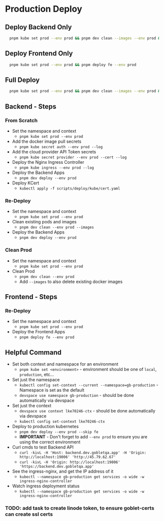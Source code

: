# Production Deploy

## Deploy Backend Only
```sh
  pnpm kube set prod --env prod && pnpm dev clean --images --env prod && pnpm deploy be --env prod
```

## Deploy Frontend Only
```sh
  pnpm kube set prod --env prod && pnpm deploy fe --env prod
```

## Full Deploy
```sh
  pnpm kube set prod --env prod && pnpm dev clean --images --env prod && pnpm deploy be --env prod && pnpm deploy fe --env prod
```

## Backend - Steps

### From Scratch
* Set the namespace and context
  * `pnpm kube set prod --env prod`
* Add the docker image pull secrets
  * `pnpm kube secret auth --env prod --log`
* Add the cloud provider API Token secrets
  * `pnpm kube secret provider --env prod --cert --log`
* Deploy the Nginx Ingress Controller
  * `pnpm kube ingress --env prod --log`
* Deploy the Backend Apps
  * `pnpm dev deploy --env prod`
* Deploy KCert
  * `kubectl apply -f scripts/deploy/kube/cert.yaml`

### Re-Deploy

* Set the namespace and context
  * `pnpm kube set prod --env prod`
* Clean existing pods and images
  * `pnpm dev clean --env prod --images`
* Deploy the Backend Apps
  * `pnpm dev deploy --env prod`

### Clean Prod

* Set the namespace and context
  * `pnpm kube set prod --env prod`
* Clean Prod
  * `pnpm dev clean --env prod`
  * Add `--images` to also delete existing docker images


## Frontend - Steps

### Re-Deploy

* Set the namespace and context
  * `pnpm kube set prod --env prod`
* Deploy the Frontend Apps
  * `pnpm deploy fe --env prod`


## Helpful Command
* Set both context and namespace for an environment
  * `pnpm kube set <environment>` - environment should be one of `local`, `production`, etc...
* Set just the namespace
  * `kubectl config set-context --current --namespace=gb-production` - Namespace is set as the default
  * `devspace use namespace gb-production` - should be done automatically via devspace
* Set just the context
  * `devspace use context lke70246-ctx` - should be done automatically via devspace
  * `kubectl config set-context lke70246-ctx`
* Deploy to production kubernetes
  * `pnpm dev deploy --env prod --skip fe`
  * **IMPORTANT** - Don't forget to add `--env prod` to ensure you are using the correct environment
* Curl cmds to test Backend API
  * `curl -kivL -H 'Host: backend.dev.gobletqa.app' -H 'Origin: http://localhost:19006' 'http://45.79.62.67'`
  * `curl -kivL -H 'Origin: http://localhost:19006' 'https://backend.dev.gobletqa.app'`
* See the ingress-nginx, and get the IP address of it
  * `kubectl --namespace gb-production get services -o wide -w ingress-nginx-controller`
* Watch ingress deployment status
  * `kubectl --namespace gb-production get services -o wide -w ingress-nginx-controller`


### TODO: add task to create linode token, to ensure goblet-certs can create ssl certs